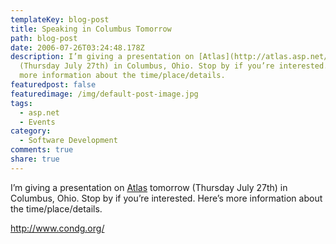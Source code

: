 ```yaml
---
templateKey: blog-post
title: Speaking in Columbus Tomorrow
path: blog-post
date: 2006-07-26T03:24:48.178Z
description: I’m giving a presentation on [Atlas](http://atlas.asp.net/)tomorrow
  (Thursday July 27th) in Columbus, Ohio. Stop by if you’re interested. Here’s
  more information about the time/place/details.
featuredpost: false
featuredimage: /img/default-post-image.jpg
tags:
  - asp.net
  - Events
category:
  - Software Development
comments: true
share: true
---
```

<!--StartFragment-->

I’m giving a presentation on [Atlas](http://atlas.asp.net/) tomorrow (Thursday July 27th) in Columbus, Ohio. Stop by if you’re interested. Here’s more information about the time/place/details.

<http://www.condg.org/>

<!--EndFragment-->